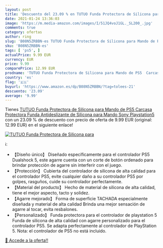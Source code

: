 ```yaml
---
layout: post
title: 'Descuento del 23.09 % en TUTUO Funda Protectora de Silicona para '
date: 2021-01-24 13:36:03
image: 'https://m.media-amazon.com/images/I/51JQ4voJ1GL._SL200_.jpg'
comments: true
category: ofertas
author: ring
slug: 'B08N5ZRBBN-es TUTUO Funda Protectora de Silicona para Mando de PS5...'
sku: 'B08N5ZRBBN-es'
tags: [ 'ps5', ]
actualPrice: 9.99 EUR
currency: EUR
price: 9.99
comparePrice: 12.99 EUR
prodname: 'TUTUO Funda Protectora de Silicona para Mando de PS5  Carcasa Protectora Funda Antideslizante de Silicona para Mando Sony Playstation5'
country: 'es'
flag: '🇪🇸'
buyurl: 'https://www.amazon.es/dp/B08N5ZRBBN/?tag=tolees-21'
descuento: '23.09'
average: '9.99'
---
```


Tienes [TUTUO Funda Protectora de Silicona para Mando de PS5  Carcasa Protectora Funda Antideslizante de Silicona para Mando Sony Playstation5](https://www.amazon.es/dp/B08N5ZRBBN/?tag=tolees-21) con un 23.09 % de descuento con precio de oferta de 9.99 EUR (original: 12.99 EUR) en el siguiente enlace!

[![TUTUO Funda Protectora de Silicona para ](https://m.media-amazon.com/images/I/51JQ4voJ1GL._SL200_.jpg)](https://www.amazon.es/dp/B08N5ZRBBN/?tag=tolees-21)

ℹ️:

- 【Diseño único】 Diseñado específicamente para el controlador PS5 Dualshock 5, este agarre cuenta con un corte de botón ordenado para brindar protección de agarre sin interferir con el juego.
- 【Protección】 Cubierta del controlador de silicona de alta calidad para el controlador PS5, evite cualquier daño a su controlador PS5 por golpes, rasguños, cuide su controlador perfectamente.
- 【Material del producto】 Hecho de material de silicona de alta calidad, tiene el mejor aspecto, tacto y solidez.
- 【Agarre mejorado】 Forma de superficie TACHADA especialmente diseñada y material de alta calidad Brinda una mejor sensación de agarre al tocar, evita resbalones.
- 【Personalizado】 Funda protectora para el controlador de playstation 5 Funda de silicona de alta calidad con agarre personalizado para el controlador PS5. Se adapta perfectamente al controlador de PlayStation 5. Nota: el controlador de PS5 no está incluido.

[🛒 Accede a la oferta!!](https://www.amazon.es/dp/B08N5ZRBBN/?tag=tolees-21)
